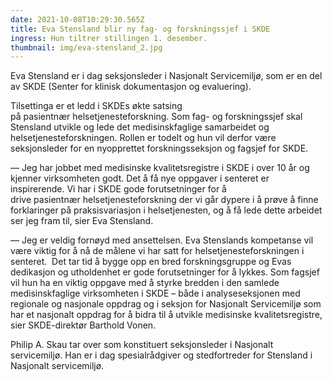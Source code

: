 ```yaml
---
date: 2021-10-08T10:29:30.565Z
title: Eva Stensland blir ny fag- og forskningssjef i SKDE
ingress: Hun tiltrer stillingen 1. desember.
thumbnail: img/eva-stensland_2.jpg
---
```

Eva Stensland er i dag seksjonsleder i Nasjonalt Servicemiljø, som er en del av SKDE (Senter for klinisk dokumentasjon og evaluering). 

Tilsettinga er et ledd i SKDEs økte satsing på pasientnær helsetjenesteforskning. Som fag- og forskningssjef skal Stensland utvikle og lede det medisinskfaglige samarbeidet og helsetjenesteforskningen. Rollen er todelt og hun vil derfor være seksjonsleder for en nyopprettet forskningsseksjon og fagsjef for SKDE. 

— Jeg har jobbet med medisinske kvalitetsregistre i SKDE i over 10 år og kjenner virksomheten godt. Det å få nye oppgaver i senteret er inspirerende. Vi har i SKDE gode forutsetninger for å drive pasientnær helsetjenesteforskning der vi går dypere i å prøve å finne forklaringer på praksisvariasjon i helsetjenesten, og å få lede dette arbeidet ser jeg fram til, sier Eva Stensland. 

— Jeg er veldig fornøyd med ansettelsen. Eva Stenslands kompetanse vil være viktig for å nå de målene vi har satt for helsetjenesteforskningen i senteret.  Det tar tid å bygge opp en bred forskningsgruppe og Evas dedikasjon og utholdenhet er gode forutsetninger for å lykkes. Som fagsjef vil hun ha en viktig oppgave med å styrke bredden i den samlede medisinskfaglige virksomheten i SKDE – både i analyseseksjonen med regionale og nasjonale oppdrag og i seksjon for Nasjonalt Servicemiljø som har et nasjonalt oppdrag for å bidra til å utvikle medisinske kvalitetsregistre, sier SKDE-direktør Barthold Vonen. 

Philip A. Skau tar over som konstituert seksjonsleder i Nasjonalt servicemiljø. Han er i dag spesialrådgiver og stedfortreder for Stensland i Nasjonalt servicemiljø.